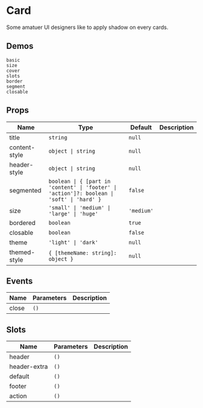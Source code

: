 # Card
Some amatuer UI designers like to apply shadow on every cards.
## Demos
```demo
basic
size
cover
slots
border
segment
closable
```
## Props
|Name|Type|Default|Description|
|-|-|-|-|
|title|`string`|`null`||
|content-style|`object \| string`|`null`||
|header-style|`object \| string`|`null`||
|segmented|`boolean \| { [part in 'content' \| 'footer' \| 'action']?: boolean \| 'soft' \| 'hard' }`|`false`||
|size|`'small' \| 'medium' \| 'large' \| 'huge'`|`'medium'`||
|bordered|`boolean`|`true`||
|closable|`boolean`|`false`||
|theme|`'light' \| 'dark'`|`null`||
|themed-style|`{ [themeName: string]: object }`|`null`||

## Events
|Name|Parameters|Description|
|-|-|-|
|close|`()`||

## Slots
|Name|Parameters|Description|
|-|-|-|
|header|`()`||
|header-extra|`()`||
|default|`()`||
|footer|`()`||
|action|`()`||